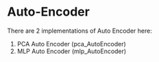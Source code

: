 # Auto-Encoder

There are 2 implementations of Auto Encoder here:

1. PCA Auto Encoder (pca_AutoEncoder)
2. MLP Auto Encoder (mlp_AutoEncoder)